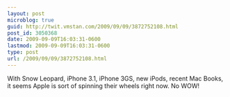 ```yaml
---
layout: post
microblog: true
guid: http://twit.vmstan.com/2009/09/09/3872752108.html
post_id: 3050368
date: 2009-09-09T16:03:31-0600
lastmod: 2009-09-09T16:03:31-0600
type: post
url: /2009/09/09/3872752108.html
---
```

With Snow Leopard, iPhone 3.1, iPhone 3GS, new iPods, recent Mac Books, it seems Apple is sort of spinning their wheels right now. No WOW!
